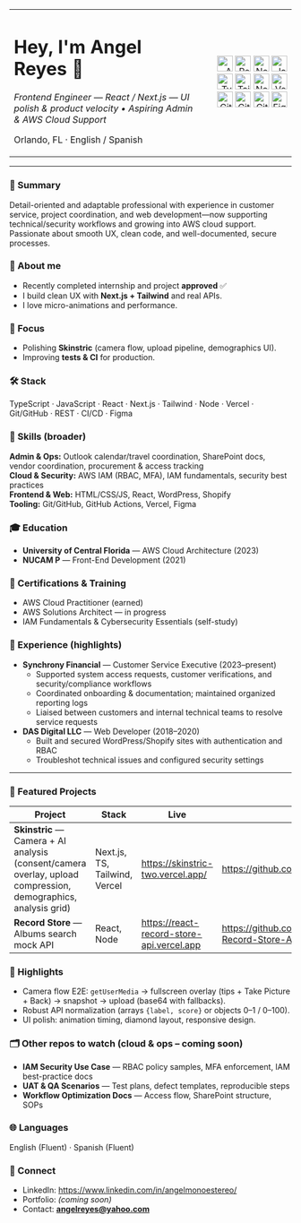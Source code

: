<!-- Header with side-by-side icons -->
<table width="100%">
  <tr>
    <td align="left" valign="middle">
      <h1>Hey, I'm Angel Reyes 👋</h1>
      <p><em>Frontend Engineer — React / Next.js — UI polish & product velocity • Aspiring Admin & AWS Cloud Support</em></p>
      <p>Orlando, FL · English / Spanish</p>
    </td>
    <td align="right" valign="middle">
      <img src="https://cdn.jsdelivr.net/gh/devicons/devicon/icons/amazonwebservices/amazonwebservices-original.svg" height="28" alt="AWS" />
      <img src="https://cdn.jsdelivr.net/gh/devicons/devicon/icons/react/react-original.svg" height="28" alt="React" />
      <img src="https://cdn.jsdelivr.net/gh/devicons/devicon/icons/nextjs/nextjs-original.svg" height="28" alt="Next.js" />
      <img src="https://cdn.jsdelivr.net/gh/devicons/devicon/icons/javascript/javascript-original.svg" height="28" alt="JavaScript" />
      <img src="https://cdn.jsdelivr.net/gh/devicons/devicon/icons/typescript/typescript-original.svg" height="28" alt="TypeScript" />
      <img src="https://cdn.jsdelivr.net/gh/devicons/devicon/icons/tailwindcss/tailwindcss-original.svg" height="28" alt="Tailwind CSS" />
      <img src="https://cdn.jsdelivr.net/gh/devicons/devicon/icons/nodejs/nodejs-original.svg" height="28" alt="Node.js" />
      <img src="https://cdn.jsdelivr.net/gh/devicons/devicon/icons/vercel/vercel-original.svg" height="28" alt="Vercel" />
      <img src="https://cdn.jsdelivr.net/gh/devicons/devicon/icons/git/git-original.svg" height="28" alt="Git" />
      <img src="https://cdn.jsdelivr.net/gh/devicons/devicon/icons/github/github-original.svg" height="28" alt="GitHub" />
      <img src="https://cdn.jsdelivr.net/gh/devicons/devicon/icons/githubactions/githubactions-original.svg" height="28" alt="GitHub Actions" />
      <img src="https://cdn.jsdelivr.net/gh/devicons/devicon/icons/figma/figma-original.svg" height="28" alt="Figma" />
    </td>
  </tr>
</table>

---

### 🧭 Summary
Detail-oriented and adaptable professional with experience in customer service, project coordination, and web development—now supporting technical/security workflows and growing into AWS cloud support. Passionate about smooth UX, clean code, and well-documented, secure processes.

### 🚀 About me
- Recently completed internship and project **approved** ✅  
- I build clean UX with **Next.js + Tailwind** and real APIs.  
- I love micro-animations and performance.

### 🔭 Focus
- Polishing **Skinstric** (camera flow, upload pipeline, demographics UI).
- Improving **tests & CI** for production.

### 🛠 Stack
TypeScript · JavaScript · React · Next.js · Tailwind · Node · Vercel · Git/GitHub · REST · CI/CD · Figma

### 🧾 Skills (broader)
**Admin & Ops:** Outlook calendar/travel coordination, SharePoint docs, vendor coordination, procurement & access tracking  
**Cloud & Security:** AWS IAM (RBAC, MFA), IAM fundamentals, security best practices  
**Frontend & Web:** HTML/CSS/JS, React, WordPress, Shopify  
**Tooling:** Git/GitHub, GitHub Actions, Vercel, Figma

### 🎓 Education
- **University of Central Florida** — AWS Cloud Architecture (2023)  
- **NUCAM P** — Front-End Development (2021)

### 🧾 Certifications & Training
- AWS Cloud Practitioner (earned)  
- AWS Solutions Architect — in progress  
- IAM Fundamentals & Cybersecurity Essentials (self-study)

### 💼 Experience (highlights)
- **Synchrony Financial** — Customer Service Executive (2023–present)  
  - Supported system access requests, customer verifications, and security/compliance workflows  
  - Coordinated onboarding & documentation; maintained organized reporting logs  
  - Liaised between customers and internal technical teams to resolve service requests
- **DAS Digital LLC** — Web Developer (2018–2020)  
  - Built and secured WordPress/Shopify sites with authentication and RBAC  
  - Troubleshot technical issues and configured security settings

---

### 🌟 Featured Projects
| Project | Stack | Live | Code |
|---|---|---|---|
| **Skinstric** — Camera + AI analysis (consent/camera overlay, upload compression, demographics, analysis grid) | Next.js, TS, Tailwind, Vercel | https://skinstric-two.vercel.app/ | https://github.com/angelmonoestereo/skinstric |
| **Record Store** — Albums search mock API | React, Node | https://react-record-store-api.vercel.app | https://github.com/AngelMonoestereo/React-Record-Store-API |

### 🧩 Highlights
- Camera flow E2E: `getUserMedia` → fullscreen overlay (tips + Take Picture + Back) → snapshot → upload (base64 with fallbacks).  
- Robust API normalization (arrays `{label, score}` or objects 0–1 / 0–100).  
- UI polish: animation timing, diamond layout, responsive design.

### 🗂 Other repos to watch (cloud & ops – coming soon)
- **IAM Security Use Case** — RBAC policy samples, MFA enforcement, IAM best-practice docs  
- **UAT & QA Scenarios** — Test plans, defect templates, reproducible steps  
- **Workflow Optimization Docs** — Access flow, SharePoint structure, SOPs

### 🌐 Languages
English (Fluent) · Spanish (Fluent)

### 🤝 Connect
- LinkedIn: https://www.linkedin.com/in/angelmonoestereo/  
- Portfolio: *(coming soon)*  
- Contact: **angelreyes@yahoo.com**





